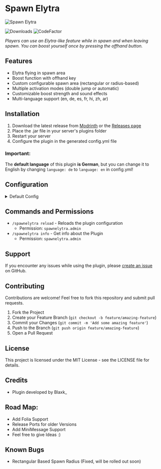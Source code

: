 # Spawn Elytra

![Spawn Elytra](https://cdn.modrinth.com/data/cached_images/5df9a92fc92fc69760897e41dce2fc254ce90c10.png)

![Downloads](https://img.shields.io/modrinth/dt/Egw2R8Fj?logo=modrinth&style=flat&label=Downloads&color=38B541)
![CodeFactor](https://www.codefactor.io/repository/github/blaxkkkk/spawnelytra/badge)

_Players can use an Elytra-like feature while in spawn and when leaving spawn.
You can boost yourself once by pressing the offhand button._

## Features

- Elytra flying in spawn area
- Boost function with offhand key
- Custom configurable spawn area (rectangular or radius-based)
- Multiple activation modes (double jump or automatic)
- Customizable boost strength and sound effects
- Multi-language support (en, de, es, fr, hi, zh, ar)

## Installation

1. Download the latest release from [Modrinth](https://modrinth.com/plugin/spawn-elytra) or the [Releases page](https://github.com/blaxkkkk/CraftAttackSpawnElytra/releases)
2. Place the .jar file in your server's plugins folder
3. Restart your server
4. Configure the plugin in the generated config.yml file

### Important:
The **default language** of this plugin **is German**, but you can change it to English by changing `language: de` to `language: en` in config.yml!

## Configuration

<details>
<summary>Default Config</summary>

```yaml
# Spawn Elytra Plugin by Blaxk_
# Plugin Version: 1.2
# Modrinth: https://modrinth.com/plugin/spawn-elytra
# Activation mode for elytra:
# double_jump: Player needs to double-press space to activate elytra
# auto: Automatically activates elytra when player has air below and is in spawn area
activation_mode: double_jump
# Mode options: 'auto' or 'advanced'
# auto: Uses the world spawn point
# advanced: Uses custom spawn coordinates defined below
mode: auto
# The radius around spawn where elytra boosting is enabled
# (only used in auto mode or if x2, y2, z2 are all set to 0)
radius: 100
# The strength of the boost when pressing the boost key
strength: 2
# The world where the spawn elytra feature is enabled
world: world
# Custom spawn coordinates and dimensions (used when mode is 'advanced')
spawn:
  # First point of the elytra area
  x: 0
  y: 64
  z: 0
  # Second point of the elytra area
  # Setting all x2/y2/z2 to 0 will use the radius-based circular area instead
  # Example: Using x=0, y=64, z=0 and x2=100, y2=128, z2=100 creates a rectangular area
  # between those two coordinate points
  x2: 0  # Second X coordinate
  y2: 0  # Second Y coordinate
  z2: 0  # Second Z coordinate
# Boost sound effect - can be any sound from https://hub.spigotmc.org/javadocs/bukkit/org/bukkit/Sound.html
# Examples: ENTITY_BAT_TAKEOFF, ENTITY_FIREWORK_ROCKET_BLAST, ITEM_ELYTRA_FLYING
boost_sound: ENTITY_BAT_TAKEOFF
# Available languages: en, de, es, fr, hi, zh, ar
language: en
# Automatically disable elytra when player enters creative mode (This prevents buggy flying in Creative)
disable_in_creative: true
# Message settings
messages:
  # Set to false to disable the "press to boost" message
  show_press_to_boost: true
  # Set to false to disable the "boost activated" message
  show_boost_activated: true
  # Set to true to use custom messages below instead of language file messages
  use_custom_messages: false
  # Custom messages
  # {key} is used represent the offhand key (F by default)
  # Due to limitations from minecraft, you cant enter any key you want.
  # Legacy color codes (&a, &e, etc.) are supported
  press_to_boost: '&6Press &6&l{key} &6to boost yourself.'
  boost_activated: '&a&lBoost activated!'
```
</details>

## Commands and Permissions

- `/spawnelytra reload` - Reloads the plugin configuration
  - Permission: `spawnelytra.admin`
- `/spawnelytra info` - Get info about the Plugin
  - Permission: `spawnelytra.admin`

## Support

If you encounter any issues while using the plugin, please [create an issue](https://github.com/blaxkkkk/CraftAttackSpawnElytra/issues) on GitHub.

## Contributing

Contributions are welcome! Feel free to fork this repository and submit pull requests.

1. Fork the Project
2. Create your Feature Branch (`git checkout -b feature/amazing-feature`)
3. Commit your Changes (`git commit -m 'Add some amazing feature'`)
4. Push to the Branch (`git push origin feature/amazing-feature`)
5. Open a Pull Request

## License

This project is licensed under the MIT License - see the LICENSE file for details.

## Credits

- Plugin developed by Blaxk_


## Road Map:
- Add Folia Support
- Release Ports for older Versions
- Add MiniMessage Support
- Feel free to give Ideas :)

## Known Bugs
- Rectangular Based Spawn Radius (Fixed, will be rolled out soon)
